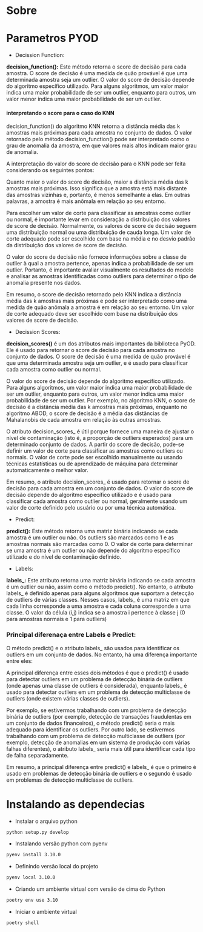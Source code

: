# Sobre 



# Parametros PYOD
- Decission Function:

**decision_function():** Este método retorna o score de decisão para cada amostra. O score de decisão é uma medida de quão provável é que uma determinada amostra seja um outlier. O valor do score de decisão depende do algoritmo específico utilizado. Para alguns algoritmos, um valor maior indica uma maior probabilidade de ser um outlier, enquanto para outros, um valor menor indica uma maior probabilidade de ser um outlier.


#### interpretando o score para o caso do KNN

decision_function() do algoritmo KNN retorna a distância média das k amostras mais próximas para cada amostra no conjunto de dados. O valor retornado pelo método decision_function() pode ser interpretado como o grau de anomalia da amostra, em que valores mais altos indicam maior grau de anomalia.

A interpretação do valor do score de decisão para o KNN pode ser feita considerando os seguintes pontos:

Quanto maior o valor do score de decisão, maior a distância média das k amostras mais próximas. Isso significa que a amostra está mais distante das amostras vizinhas e, portanto, é menos semelhante a elas. Em outras palavras, a amostra é mais anômala em relação ao seu entorno.

Para escolher um valor de corte para classificar as amostras como outlier ou normal, é importante levar em consideração a distribuição dos valores de score de decisão. Normalmente, os valores de score de decisão seguem uma distribuição normal ou uma distribuição de cauda longa. Um valor de corte adequado pode ser escolhido com base na média e no desvio padrão da distribuição dos valores de score de decisão.

O valor do score de decisão não fornece informações sobre a classe de outlier à qual a amostra pertence, apenas indica a probabilidade de ser um outlier. Portanto, é importante avaliar visualmente os resultados do modelo e analisar as amostras identificadas como outliers para determinar o tipo de anomalia presente nos dados.

Em resumo, o score de decisão retornado pelo KNN indica a distância média das k amostras mais próximas e pode ser interpretado como uma medida de quão anômala a amostra é em relação ao seu entorno. Um valor de corte adequado deve ser escolhido com base na distribuição dos valores de score de decisão.


- Decission Scores:

**decision_scores()** é um dos atributos mais importantes da biblioteca PyOD. Ele é usado para retornar o score de decisão para cada amostra no conjunto de dados. O score de decisão é uma medida de quão provável é que uma determinada amostra seja um outlier, e é usado para classificar cada amostra como outlier ou normal.

O valor do score de decisão depende do algoritmo específico utilizado. Para alguns algoritmos, um valor maior indica uma maior probabilidade de ser um outlier, enquanto para outros, um valor menor indica uma maior probabilidade de ser um outlier. Por exemplo, no algoritmo KNN, o score de decisão é a distância média das k amostras mais próximas, enquanto no algoritmo ABOD, o score de decisão é a média das distâncias de Mahalanobis de cada amostra em relação às outras amostras.

O atributo decision_scores_ é útil porque fornece uma maneira de ajustar o nível de contaminação (isto é, a proporção de outliers esperados) para um determinado conjunto de dados. A partir do score de decisão, pode-se definir um valor de corte para classificar as amostras como outliers ou normais. O valor de corte pode ser escolhido manualmente ou usando técnicas estatísticas ou de aprendizado de máquina para determinar automaticamente o melhor valor.

Em resumo, o atributo decision_scores_ é usado para retornar o score de decisão para cada amostra em um conjunto de dados. O valor do score de decisão depende do algoritmo específico utilizado e é usado para classificar cada amostra como outlier ou normal, geralmente usando um valor de corte definido pelo usuário ou por uma técnica automática.

- Predict:

**predict():** Este método retorna uma matriz binária indicando se cada amostra é um outlier ou não. Os outliers são marcados como 1 e as amostras normais são marcadas como 0. O valor de corte para determinar se uma amostra é um outlier ou não depende do algoritmo específico utilizado e do nível de contaminação definido.

- Labels:

**labels_:** Este atributo retorna uma matriz binária indicando se cada amostra é um outlier ou não, assim como o método predict(). No entanto, o atributo labels_ é definido apenas para alguns algoritmos que suportam a detecção de outliers de várias classes. Nesses casos, labels_ é uma matriz em que cada linha corresponde a uma amostra e cada coluna corresponde a uma classe. O valor da célula (i,j) indica se a amostra i pertence à classe j (0 para amostras normais e 1 para outliers)


### Principal diferenaça entre Labels e Predict:

O método predict() e o atributo labels_ são usados para identificar os outliers em um conjunto de dados. No entanto, há uma diferença importante entre eles:

A principal diferença entre esses dois métodos é que o predict() é usado para detectar outliers em um problema de detecção binária de outliers (onde apenas uma classe de outliers é considerada), enquanto labels_ é usado para detectar outliers em um problema de detecção multiclasse de outliers (onde existem várias classes de outliers).

Por exemplo, se estivermos trabalhando com um problema de detecção binária de outliers (por exemplo, detecção de transações fraudulentas em um conjunto de dados financeiros), o método predict() seria o mais adequado para identificar os outliers. Por outro lado, se estivermos trabalhando com um problema de detecção multiclasse de outliers (por exemplo, detecção de anomalias em um sistema de produção com várias falhas diferentes), o atributo labels_ seria mais útil para identificar cada tipo de falha separadamente.

Em resumo, a principal diferença entre predict() e labels_ é que o primeiro é usado em problemas de detecção binária de outliers e o segundo é usado em problemas de detecção multiclasse de outliers.

# Instalando as dependecias 

- Instalar o arquivo python
```bash
python setup.py develop
```

- Instalando versão python com pyenv 
```bash
pyenv install 3.10.0
```

- Definindo versão local do projeto
```bash
pyenv local 3.10.0
```

- Criando um ambiente virtual com versão de cima do Python
```bash 
poetry env use 3.10
```

- Iniciar o ambiente virtual
```bash 
poetry shell
```